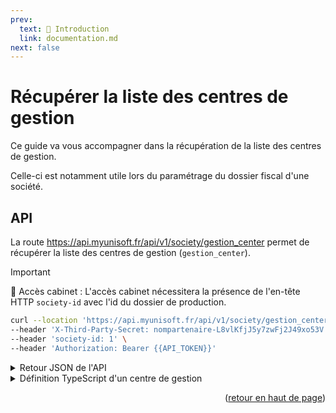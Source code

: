 ```yaml
---
prev:
  text: 🐤 Introduction
  link: documentation.md
next: false
---
```


<span id="readme-top"></span>

# Récupérer la liste des centres de gestion

Ce guide va vous accompagner dans la récupération de la liste des centres de gestion.

Celle-ci est notamment utile lors du paramétrage du dossier fiscal d'une société.

## API

La route <https://api.myunisoft.fr/api/v1/society/gestion_center> permet de récupérer la liste des centres de gestion (`gestion_center`).

> [!IMPORTANT]
> 🔹 Accès cabinet : L'accès cabinet nécessitera la présence de l'en-tête HTTP `society-id` avec l'id du dossier de production.

```bash
curl --location 'https://api.myunisoft.fr/api/v1/society/gestion_center' \
--header 'X-Third-Party-Secret: nompartenaire-L8vlKfjJ5y7zwFj2J49xo53V' \
--header 'society-id: 1' \
--header 'Authorization: Bearer {{API_TOKEN}}'
```

<details class="details custom-block"><summary>Retour JSON de l'API</summary>

```json
[
  {
    "center_gestion_id": 1,
    "name": "C.G.A DE BIGORRE",
    "address_number": "38",
    "repetition_indice":"",
    "address": "LAMARTINE",
    "address_complement": "",
    "postal_code": "65000",
    "city": "TARBES",
    "siret": "31442032400035",
    "num_agrement": "",
    "road_type_id": 9
  },
  {
    "center_gestion_id": 2,
    "name": "C.I.G.A",
    "address_number": "4",
    "repetition_indice":"",
    "address": "GEORGES POMPIDOU-BP",
    "address_complement": "",
    "postal_code": "26060",
    "city": "CAEN",
    "siret": "30974294800040",
    "num_agrement": "",
    "road_type_id": 3
  },
  {
    "center_gestion_id": 4,
    "name": "TERRA GESTION VAULX LE PENIL",
    "address_number": "259",
    "repetition_indice":"",
    "address": "Pierre et Marie Curie",
    "address_complement": "",
    "postal_code": "77000",
    "city": "VAULX LE PENIL",
    "siret": "30889553100058",
    "num_agrement": "101770",
    "road_type_id": 9
  },
  // ...
]
```

</details>

<details class="details custom-block"><summary>Définition TypeScript d'un centre de gestion</summary>

```ts
interface ManagementCenter {
  center_gestion_id: number,
  name: string,
  address_number: string,
  repetition_indice:string,
  address: string,
  address_complement: string,
  postal_code: string,
  city: string,
  siret: string,
  num_agrement: string,
  road_type_id: number
}
```

</details>

<p align="right">(<a href="#readme-top">retour en haut de page</a>)</p>
